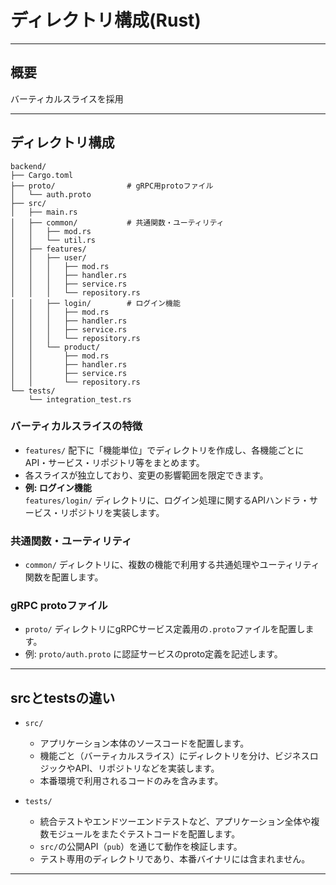 # ディレクトリ構成(Rust)

---

## 概要

バーティカルスライスを採用  

---

## ディレクトリ構成

```
backend/
├── Cargo.toml
├── proto/                # gRPC用protoファイル
│   └── auth.proto
├── src/
│   ├── main.rs
│   ├── common/           # 共通関数・ユーティリティ
│   │   ├── mod.rs
│   │   └── util.rs
│   ├── features/
│   │   ├── user/
│   │   │   ├── mod.rs
│   │   │   ├── handler.rs
│   │   │   ├── service.rs
│   │   │   └── repository.rs
│   │   ├── login/        # ログイン機能
│   │   │   ├── mod.rs
│   │   │   ├── handler.rs
│   │   │   ├── service.rs
│   │   │   └── repository.rs
│   │   └── product/
│   │       ├── mod.rs
│   │       ├── handler.rs
│   │       ├── service.rs
│   │       └── repository.rs
└── tests/
    └── integration_test.rs
```

### バーティカルスライスの特徴

- `features/` 配下に「機能単位」でディレクトリを作成し、各機能ごとにAPI・サービス・リポジトリ等をまとめます。
- 各スライスが独立しており、変更の影響範囲を限定できます。
- **例: ログイン機能**  
  `features/login/` ディレクトリに、ログイン処理に関するAPIハンドラ・サービス・リポジトリを実装します。

### 共通関数・ユーティリティ

- `common/` ディレクトリに、複数の機能で利用する共通処理やユーティリティ関数を配置します。

### gRPC protoファイル

- `proto/` ディレクトリにgRPCサービス定義用の`.proto`ファイルを配置します。
- 例: `proto/auth.proto` に認証サービスのproto定義を記述します。

---

## srcとtestsの違い

- `src/`  
  - アプリケーション本体のソースコードを配置します。
  - 機能ごと（バーティカルスライス）にディレクトリを分け、ビジネスロジックやAPI、リポジトリなどを実装します。
  - 本番環境で利用されるコードのみを含みます。

- `tests/`  
  - 統合テストやエンドツーエンドテストなど、アプリケーション全体や複数モジュールをまたぐテストコードを配置します。
  - `src/`の公開API（`pub`）を通じて動作を検証します。
  - テスト専用のディレクトリであり、本番バイナリには含まれません。

---